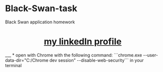 # Black-Swan-task
Black Swan application homework
<h1 align="center"><a href="https://www.linkedin.com/in/peter-szemann-74768b123?trk=hp-identity-name">my linkedIn profile</a></h1>
___
* open with Chrome with the following command: ```chrome.exe --user-data-dir="C:/Chrome dev session" --disable-web-security``` in your terminal
